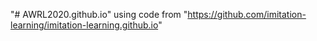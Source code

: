 "# AWRL2020.github.io" 
using code from "https://github.com/imitation-learning/imitation-learning.github.io"
